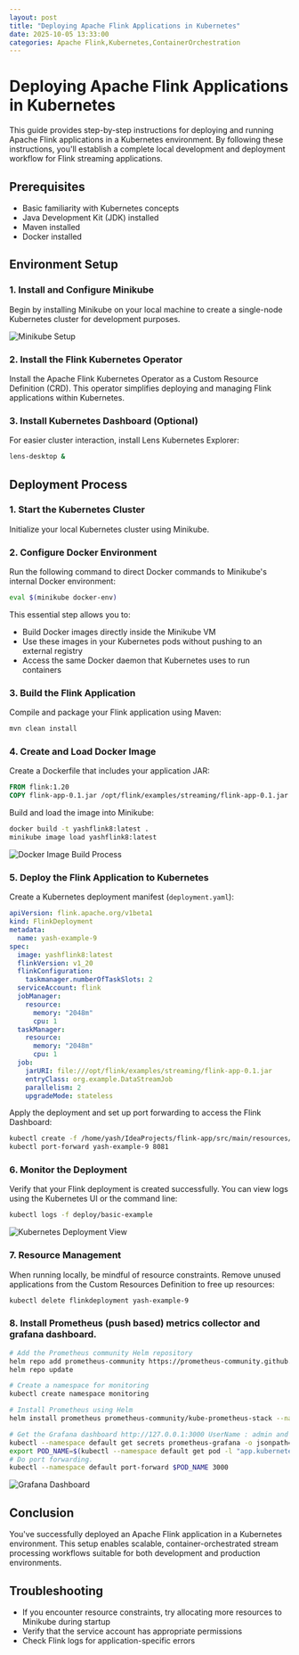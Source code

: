 ```yaml
---
layout: post
title: "Deploying Apache Flink Applications in Kubernetes"
date: 2025-10-05 13:33:00
categories: Apache Flink,Kubernetes,ContainerOrchestration
---
```


# Deploying Apache Flink Applications in Kubernetes

This guide provides step-by-step instructions for deploying and running Apache Flink applications in a Kubernetes environment. By following these instructions, you'll establish a complete local development and deployment workflow for Flink streaming applications.

## Prerequisites

- Basic familiarity with Kubernetes concepts
- Java Development Kit (JDK) installed
- Maven installed
- Docker installed

## Environment Setup

### 1. Install and Configure Minikube

Begin by installing Minikube on your local machine to create a single-node Kubernetes cluster for development purposes.

![Minikube Setup](https://loneshark99.github.io/images/StartKubernetesCluster.png "Starting a Minikube Kubernetes Cluster")

### 2. Install the Flink Kubernetes Operator

Install the Apache Flink Kubernetes Operator as a Custom Resource Definition (CRD). This operator simplifies deploying and managing Flink applications within Kubernetes.

### 3. Install Kubernetes Dashboard (Optional)

For easier cluster interaction, install Lens Kubernetes Explorer:

```bash
lens-desktop &
```

## Deployment Process

### 1. Start the Kubernetes Cluster

Initialize your local Kubernetes cluster using Minikube.

### 2. Configure Docker Environment

Run the following command to direct Docker commands to Minikube's internal Docker environment:

```bash
eval $(minikube docker-env)
```

This essential step allows you to:
- Build Docker images directly inside the Minikube VM
- Use these images in your Kubernetes pods without pushing to an external registry
- Access the same Docker daemon that Kubernetes uses to run containers

### 3. Build the Flink Application

Compile and package your Flink application using Maven:

```bash
mvn clean install
```

### 4. Create and Load Docker Image

Create a Dockerfile that includes your application JAR:

```dockerfile
FROM flink:1.20
COPY flink-app-0.1.jar /opt/flink/examples/streaming/flink-app-0.1.jar
```

Build and load the image into Minikube:

```bash
docker build -t yashflink8:latest .
minikube image load yashflink8:latest
```

![Docker Image Build Process](https://loneshark99.github.io/images/BuildAndLoadDockerImage.png "Building and Loading the Docker Image")

### 5. Deploy the Flink Application to Kubernetes

Create a Kubernetes deployment manifest (`deployment.yaml`):

```yaml
apiVersion: flink.apache.org/v1beta1
kind: FlinkDeployment
metadata:
  name: yash-example-9
spec:
  image: yashflink8:latest
  flinkVersion: v1_20
  flinkConfiguration:
    taskmanager.numberOfTaskSlots: 2
  serviceAccount: flink
  jobManager:
    resource:
      memory: "2048m"
      cpu: 1
  taskManager:
    resource:
      memory: "2048m"
      cpu: 1
  job:
    jarURI: file:///opt/flink/examples/streaming/flink-app-0.1.jar
    entryClass: org.example.DataStreamJob
    parallelism: 2
    upgradeMode: stateless
```

Apply the deployment and set up port forwarding to access the Flink Dashboard:

```bash
kubectl create -f /home/yash/IdeaProjects/flink-app/src/main/resources/deployment.yaml
kubectl port-forward yash-example-9 8081
```

### 6. Monitor the Deployment

Verify that your Flink deployment is created successfully. You can view logs using the Kubernetes UI or the command line:

```bash
kubectl logs -f deploy/basic-example
```

![Kubernetes Deployment View](https://loneshark99.github.io/images/KubernetesDeployment.png "Kubernetes Deployment Dashboard")

### 7. Resource Management

When running locally, be mindful of resource constraints. Remove unused applications from the Custom Resources Definition to free up resources:

```bash
kubectl delete flinkdeployment yash-example-9
```

### 8. Install Prometheus (push based) metrics collector and grafana dashboard.

```bash
# Add the Prometheus community Helm repository
helm repo add prometheus-community https://prometheus-community.github.io/helm-charts
helm repo update

# Create a namespace for monitoring
kubectl create namespace monitoring

# Install Prometheus using Helm
helm install prometheus prometheus-community/kube-prometheus-stack --namespace monitoring

# Get the Grafana dashboard http://127.0.0.1:3000 UserName : admin and Password.
kubectl --namespace default get secrets prometheus-grafana -o jsonpath="{.data.admin-password}" | base64 -d ; echo
export POD_NAME=$(kubectl --namespace default get pod -l "app.kubernetes.io/name=grafana,app.kubernetes.io/instance=prometheus" -oname)
# Do port forwarding.
kubectl --namespace default port-forward $POD_NAME 3000
```
![Grafana Dashboard](https://loneshark99.github.io/images/GrafanaDashboard.png "Grafana Dashboard")

## Conclusion

You've successfully deployed an Apache Flink application in a Kubernetes environment. This setup enables scalable, container-orchestrated stream processing workflows suitable for both development and production environments.

## Troubleshooting

- If you encounter resource constraints, try allocating more resources to Minikube during startup
- Verify that the service account has appropriate permissions
- Check Flink logs for application-specific errors
